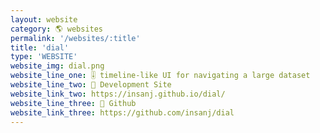 ```yaml
---
layout: website
category: 🌎 websites
permalink: '/websites/:title'
title: 'dial'
type: 'WEBSITE'
website_img: dial.png
website_line_one: 🎚️ timeline-like UI for navigating a large dataset
website_line_two: 🚀 Development Site
website_link_two: https://insanj.github.io/dial/
website_line_three: 👾 Github
website_link_three: https://github.com/insanj/dial
---
```

